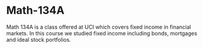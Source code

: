 # Math-134A
Math 134A is a class offered at UCI which covers fixed income in financial markets. In this course we studied fixed income including bonds, mortgages and ideal stock portfolios.
